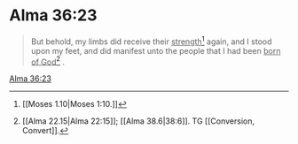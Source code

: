 # Alma 36:23

> But behold, my limbs did receive their <u>strength</u>[^a] again, and I stood upon my feet, and did manifest unto the people that I had been <u>born of God</u>[^b] .

[Alma 36:23](https://www.churchofjesuschrist.org/study/scriptures/bofm/alma/36?lang=eng&id=p23#p23)


[^a]: [[Moses 1.10|Moses 1:10.]]
[^b]: [[Alma 22.15|Alma 22:15]]; [[Alma 38.6|38:6]]. TG [[Conversion, Convert]].
